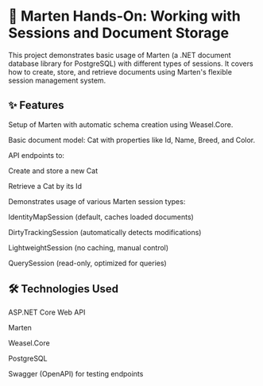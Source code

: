 # 🐾 Marten Hands-On: Working with Sessions and Document Storage
This project demonstrates basic usage of Marten (a .NET document database library for PostgreSQL) with different types of sessions.
It covers how to create, store, and retrieve documents using Marten's flexible session management system.

## ✨ Features
Setup of Marten with automatic schema creation using Weasel.Core.

Basic document model: Cat with properties like Id, Name, Breed, and Color.

API endpoints to:

Create and store a new Cat

Retrieve a Cat by its Id

Demonstrates usage of various Marten session types:

IdentityMapSession (default, caches loaded documents)

DirtyTrackingSession (automatically detects modifications)

LightweightSession (no caching, manual control)

QuerySession (read-only, optimized for queries)

## 🛠 Technologies Used
ASP.NET Core Web API

Marten

Weasel.Core

PostgreSQL

Swagger (OpenAPI) for testing endpoints
